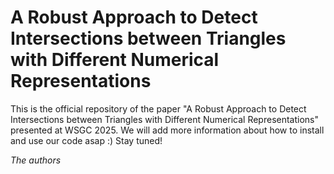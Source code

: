 # A Robust Approach to Detect Intersections between Triangles with Different Numerical Representations

This is the official repository of the paper "A Robust Approach to Detect Intersections between Triangles with Different Numerical Representations" presented at WSGC 2025.
We will add more information about how to install and use our code asap :)
Stay tuned!


*The authors*
